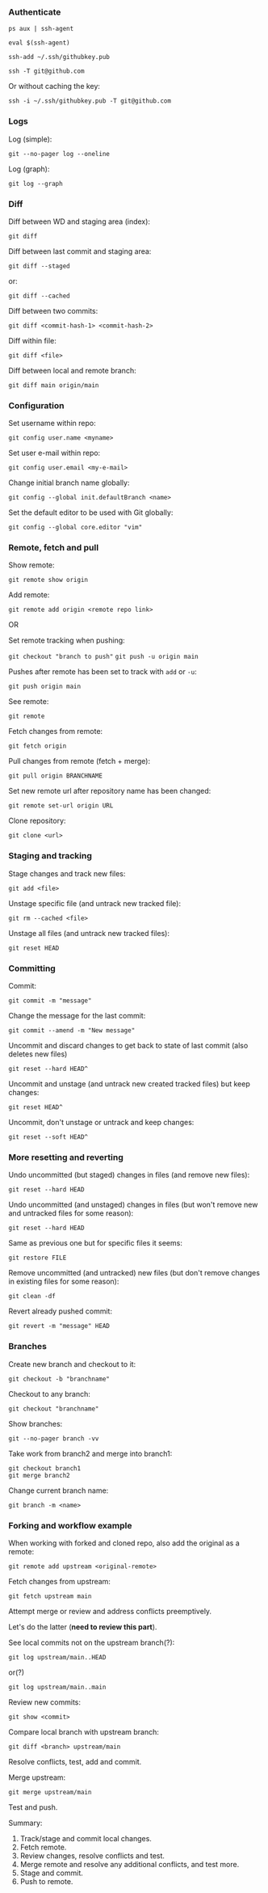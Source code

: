 ### Authenticate

`ps aux | ssh-agent`

`eval $(ssh-agent)`

`ssh-add ~/.ssh/githubkey.pub`

`ssh -T git@github.com`

Or without caching the key:

`ssh -i ~/.ssh/githubkey.pub -T git@github.com`

### Logs

Log (simple):

`git --no-pager log --oneline`

Log (graph):

`git log --graph`

### Diff

Diff between WD and staging area (index):

`git diff`

Diff between last commit and staging area:

`git diff --staged`

or:

`git diff --cached`

Diff between two commits:

`git diff <commit-hash-1> <commit-hash-2>`

Diff within file:

`git diff <file>`

Diff between local and remote branch:

`git diff main origin/main`


### Configuration

Set username within repo:

`git config user.name <myname>`

Set user e-mail within repo:

`git config user.email <my-e-mail>`

Change initial branch name globally:

`git config --global init.defaultBranch <name>`

Set the default editor to be used with Git globally:

`git config --global core.editor "vim"`

### Remote, fetch and pull

Show remote:

`git remote show origin`

Add remote:

`git remote add origin <remote repo link>`

OR

Set remote tracking when pushing:

`git checkout "branch to push"`
`git push -u origin main`

Pushes after remote has been set to track with `add` or `-u`:

`git push origin main`

See remote:

`git remote`

Fetch changes from remote:

`git fetch origin` 

Pull changes from remote (fetch + merge):

`git pull origin BRANCHNAME`

Set new remote url after repository name has been changed:

`git remote set-url origin URL`

Clone repository:

`git clone <url>`

### Staging and tracking

Stage changes and track new files:

`git add <file>`

Unstage specific file (and untrack new tracked file):

`git rm --cached <file>`

Unstage all files (and untrack new tracked files):

`git reset HEAD`

### Committing

Commit:

`git commit -m "message"`

Change the message for the last commit:

`git commit --amend -m "New message"`

Uncommit and discard changes to get back to state of last commit (also deletes new files)

`git reset --hard HEAD^`

Uncommit and unstage (and untrack new created tracked files) but keep changes:

`git reset HEAD^`

Uncommit, don't unstage or untrack and keep changes:

`git reset --soft HEAD^`

### More resetting and reverting

Undo uncommitted (but staged) changes in files (and remove new files):

`git reset --hard HEAD`

Undo uncommitted (and unstaged) changes in files (but won't remove new and untracked files for some reason):

`git reset --hard HEAD`

Same as previous one but for specific files it seems:

`git restore FILE`

Remove uncommitted (and untracked) new files (but don't remove changes in existing files for some reason):

`git clean -df`

Revert already pushed commit:

`git revert -m "message" HEAD`

### Branches

Create new branch and checkout to it:

`git checkout -b "branchname"`

Checkout to any branch:

`git checkout "branchname"`

Show branches:

`git --no-pager branch -vv`

Take work from branch2 and merge into branch1:

```
git checkout branch1
git merge branch2
```

Change current branch name:

`git branch -m <name>`

### Forking and workflow example

When working with forked and cloned repo, also add the original as a remote:

`git remote add upstream <original-remote>`

Fetch changes from upstream:

`git fetch upstream main`

Attempt merge or review and address conflicts preemptively.

Let's do the latter (__need to review this part__).

See local commits not on the upstream branch(?):

`git log upstream/main..HEAD`

or(?)

`git log upstream/main..main`

Review new commits:

`git show <commit>`

Compare local branch with upstream branch:

`git diff <branch> upstream/main`

Resolve conflicts, test, add and commit.

Merge upstream:

`git merge upstream/main` 

Test and push.

Summary:

1. Track/stage and commit local changes.
2. Fetch remote. 
3. Review changes, resolve conflicts and test.
3. Merge remote and resolve any additional conflicts, and test more.
4. Stage and commit.
5. Push to remote.
